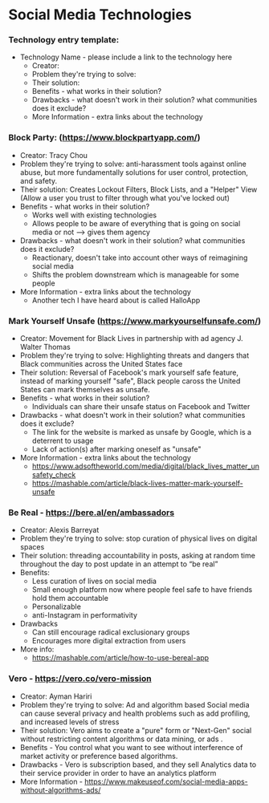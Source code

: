 # Social Media Technologies


### Technology entry template:
- Technology Name - please include a link to the technology here
  - Creator:
  - Problem they're trying to solve:
  - Their solution:
  - Benefits - what works in their solution?
  - Drawbacks - what doesn't work in their solution? what communities does it exclude? 
  - More Information - extra links about the technology

### Block Party: (https://www.blockpartyapp.com/)
  - Creator: Tracy Chou
  - Problem they're trying to solve: anti-harassment tools against online abuse, but more fundamentally solutions for user control, protection, and safety.
  - Their solution: Creates Lockout Filters, Block Lists, and a "Helper" View (Allow a user you trust to filter through what you've locked out)
  - Benefits - what works in their solution?
     - Works well with existing technologies
     - Allows people to be aware of everything that is going on social media or not --> gives them agency
  - Drawbacks - what doesn't work in their solution? what communities does it exclude? 
     - Reactionary, doesn't take into account other ways of reimagining social media
     - Shifts the problem downstream which is manageable for some people
  - More Information - extra links about the technology
      - Another tech I have heard about is called HalloApp

### Mark Yourself Unsafe (https://www.markyourselfunsafe.com/)
  - Creator: Movement for Black Lives in partnership with ad agency J. Walter Thomas
  - Problem they're trying to solve: Highlighting threats and dangers that Black communities across the United States face
  - Their solution: Reversal of Facebook's mark yourself safe feature, instead of marking yourself "safe", Black people caross the United States can mark themselves as unsafe.
  - Benefits - what works in their solution?
    - Individuals can share their unsafe status on Facebook and Twitter  
  - Drawbacks - what doesn't work in their solution? what communities does it exclude? 
    - The link for the website is marked as unsafe by Google, which is a deterrent to usage
    - Lack of action(s) after marking oneself as "unsafe" 
  - More Information - extra links about the technology
    - https://www.adsoftheworld.com/media/digital/black_lives_matter_unsafety_check
    - https://mashable.com/article/black-lives-matter-mark-yourself-unsafe  

### Be Real - https://bere.al/en/ambassadors
  - Creator: Alexis Barreyat
  - Problem they're trying to solve: stop curation of physical lives on digital spaces
  - Their solution: threading accountability in posts, asking at random time throughout the day to post update in an attempt to “be real”
  - Benefits: 
    - Less curation of lives on social media
    - Small enough platform now where people feel safe to have friends hold them accountable
    - Personalizable
    - anti-Instagram in performativity
  - Drawbacks
    - Can still encourage radical exclusionary groups
    - Encourages more digital extraction from users
  - More info:
    - https://mashable.com/article/how-to-use-bereal-app


### Vero  - https://vero.co/vero-mission
  - Creator: Ayman Hariri
  - Problem they're trying to solve: Ad and algorithm based Social media can cause several privacy and health problems such as add profiling, and increased levels of stress 
  - Their solution: Vero aims to create a "pure" form  or "Next-Gen" social without restricting content algorithms or data mining, or ads . 
  - Benefits - You control what you want to see without interference of market activity or preference based algorithms. 
  - Drawbacks - Vero is subscription based, and they sell Analytics data to their service provider in order to have an analytics platform
  - More Information - https://www.makeuseof.com/social-media-apps-without-algorithms-ads/


